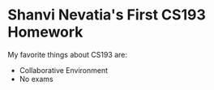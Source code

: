 # Shanvi Nevatia's First CS193 Homework

My favorite things about CS193 are:
- Collaborative Environment
- No exams

